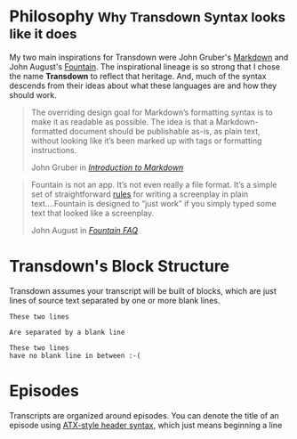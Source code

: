 # Philosophy <small>Why Transdown Syntax looks like it does</small>

My two main inspirations for Transdown were John Gruber's [Markdown][1] and John August's [Fountain][2]. The inspirational lineage is so strong that I chose the name **Transdown** to reflect that heritage. And, much of the syntax descends from their ideas about what these languages are and how they should work.

> The overriding design goal for Markdown’s formatting syntax is to make it as readable as possible. The idea is that a Markdown-formatted document should be publishable as-is, as plain text, without looking like it’s been marked up with tags or formatting instructions. <footer>John Gruber in <a href="http://daringfireball.net/projects/markdown/"><cite title="Introduction to Markdown">Introduction to Markdown</cite></a></footer>

<blockquote><p>Fountain is not an app. It’s not even really a file format. It’s a simple set of straightforward <a href="http://fountain.io/syntax">rules</a> for writing a screenplay in plain text….Fountain is designed to “just work” if you simply typed some text that looked like a screenplay.</p><footer>John August in <a href="http://fountain.io/faq"><cite title="Fountain FAQ">Fountain FAQ</cite></a></footer></blockquote>

# Transdown's Block Structure

Transdown assumes your transcript will be built of blocks, which are just lines of source text separated by one or more blank lines.

```
These two lines

Are separated by a blank line
```

```
These two lines
have no blank line in between :-(
```

# Episodes

Transcripts are organized around episodes. You can denote the title of an episode using [ATX-style header syntax][3], which just means beginning a line 

[1]: http://daringfireball.net/markdown
[2]: http://fountain.io
[3]: http://spec.commonmark.org/0.17/#atx-headers
